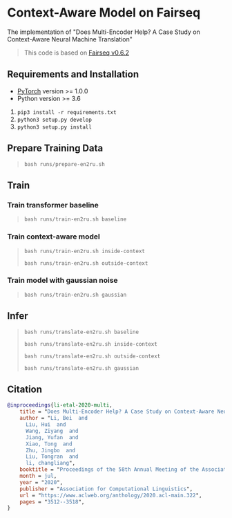 # Context-Aware Model on Fairseq

The implementation of "Does Multi-Encoder Help? A Case Study on Context-Aware Neural Machine Translation"

> This code is based on [Fairseq v0.6.2](https://github.com/pytorch/fairseq/tree/v0.6.2)

## Requirements and Installation

* [PyTorch](http://pytorch.org/) version >= 1.0.0
* Python version >= 3.6

1. `pip3 install -r requirements.txt`
2. `python3 setup.py develop`
3. `python3 setup.py install`

## Prepare Training Data

> `bash runs/prepare-en2ru.sh`

## Train

### Train transformer baseline

> `bash runs/train-en2ru.sh baseline`

### Train context-aware model

> `bash runs/train-en2ru.sh inside-context`
>
> `bash runs/train-en2ru.sh outside-context`

### Train model with gaussian noise

> `bash runs/train-en2ru.sh gaussian`

## Infer

> `bash runs/translate-en2ru.sh baseline`
>
> `bash runs/translate-en2ru.sh inside-context`
>
> `bash runs/translate-en2ru.sh outside-context`
>
> `bash runs/translate-en2ru.sh gaussian`

## Citation

```bibtex
@inproceedings{li-etal-2020-multi,
    title = "Does Multi-Encoder Help? A Case Study on Context-Aware Neural Machine Translation",
    author = "Li, Bei  and
      Liu, Hui  and
      Wang, Ziyang  and
      Jiang, Yufan  and
      Xiao, Tong  and
      Zhu, Jingbo  and
      Liu, Tongran  and
      li, changliang",
    booktitle = "Proceedings of the 58th Annual Meeting of the Association for Computational Linguistics",
    month = jul,
    year = "2020",
    publisher = "Association for Computational Linguistics",
    url = "https://www.aclweb.org/anthology/2020.acl-main.322",
    pages = "3512--3518",
}
```
